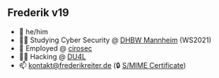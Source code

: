 ## Frederik v19

- 👨 he/him
- :man_student: Studying Cyber Security @ [DHBW Mannheim](https://www.mannheim.dhbw.de/dual-studieren/bachelor/technik/informatik/cyber-security) (WS2021)
- :office: Employed @ [cirosec](https://www.cirosec.de/unternehmen/wir-ueber-uns)
- :man_technologist: Hacking @ [DU4L](https://ctftime.org/team/170921)
- :mailbox: kontakt@frederikreiter.de (:lock: [S/MIME Certificate](kontakt@frederikreiter.de.cer))

